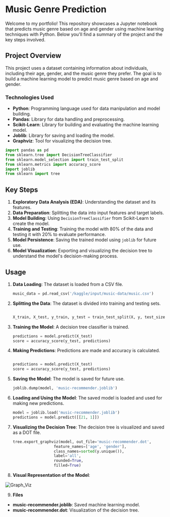 # Music Genre Prediction

Welcome to my portfolio! This repository showcases a Jupyter notebook that predicts music genre based on age and gender using machine learning techniques with Python. Below you'll find a summary of the project and the key steps involved.

## Project Overview

This project uses a dataset containing information about individuals, including their age, gender, and the music genre they prefer. The goal is to build a machine learning model to predict music genre based on age and gender.

### Technologies Used

- **Python**: Programming language used for data manipulation and model building.
- **Pandas**: Library for data handling and preprocessing.
- **Scikit-Learn**: Library for building and evaluating the machine learning model.
- **Joblib**: Library for saving and loading the model.
- **Graphviz**: Tool for visualizing the decision tree.

```python
import pandas as pd
from sklearn.tree import DecisionTreeClassifier
from sklearn.model_selection import train_test_split
from sklearn.metrics import accuracy_score
import joblib
from sklearn import tree

```


## Key Steps

1. **Exploratory Data Analysis (EDA)**: Understanding the dataset and its features.
2. **Data Preparation**: Splitting the data into input features and target labels.
3. **Model Building**: Using `DecisionTreeClassifier` from Scikit-Learn to create the model.
4. **Training and Testing**: Training the model with 80% of the data and testing it with 20% to evaluate performance.
5. **Model Persistence**: Saving the trained model using `joblib` for future use.
6. **Model Visualization**: Exporting and visualizing the decision tree to understand the model's decision-making process.

## Usage

1. **Data Loading**: The dataset is loaded from a CSV file.
   
   ```python
   music_data = pd.read_csv('/kaggle/input/music-data/music.csv')
   ```

2. **Splitting the Data**: The dataset is divided into training and testing sets.

   ```python
   
   X_train, X_test, y_train, y_test = train_test_split(X, y, test_size=0.2)
   
   ```

3. **Training the Model**: A decision tree classifier is trained.
   
   ```python
   predictions = model.predict(X_test)
   score = accuracy_score(y_test, predictions)
   ```
   
4. **Making Predictions**: Predictions are made and accuracy is calculated.
   
   ```python
   
   predictions = model.predict(X_test)
   score = accuracy_score(y_test, predictions)
   
   ```
   
5. **Saving the Model**: The model is saved for future use.
   
   ```python
   joblib.dump(model, 'music-recommender.joblib')
   
   ```

6. **Loading and Using the Model**: The saved model is loaded and used for making new predictions.
   
   ```python
   model = joblib.load('music-recommender.joblib')
   predictions = model.predict([[21, 1]])
   ```
   

7. **Visualizing the Decision Tree**: The decision tree is visualized and saved as a DOT file.

   ```python
   tree.export_graphviz(model, out_file='music-recommender.dot', 
                     feature_names=['age', 'gender'],
                     class_names=sorted(y.unique()),
                     label='all',
                     rounded=True,
                     filled=True)
   ```

8. **Visual Representation of the Model**:

![Graph_Viz](https://github.com/user-attachments/assets/bc06d6b3-6edf-4bb7-91a6-e101035986a6)


9. **Files**

* **music-recommender.joblib**: Saved machine learning model.
* **music-recommender.dot**: Visualization of the decision tree.

